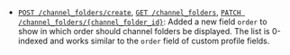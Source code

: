 * [`POST /channel_folders/create`](/api/create-channel-folder),
  [`GET /channel_folders`](/api/get-channel-folders),
  [`PATCH /channel_folders/{channel_folder_id}`](/api/update-channel-folder):
  Added a new field `order` to show in which order should channel folders be
  displayed. The list is 0-indexed and works similar to the `order` field of
  custom profile fields.
